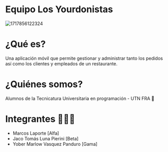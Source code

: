# Equipo Los Yourdonistas

![1717856122324](image/README/1717856122324.png)

# ¿Qué es?

Una aplicación móvil que permite gestionar y administrar tanto los pedidos así como los clientes y empleados de un restaurante.

# ¿Quiénes somos?

 Alumnos de la Tecnicatura Universitaria en programación - UTN FRA 🙌

# Integrantes 🙉🙊🙈

- Marcos Laporte [Alfa]
- Jaco Tomás Luna Pierini [Beta]
- Yober Marlow Vasquez Panduro [Gama]
